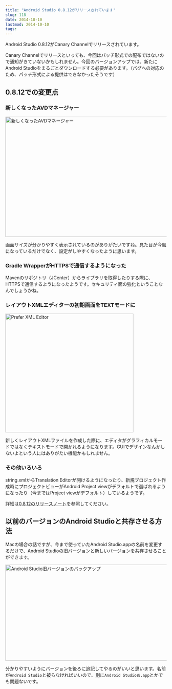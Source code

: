 ```yaml
---
title: "Android Studio 0.8.12がリリースされています"
slug: 118
date: 2014-10-10
lastmod: 2014-10-10
tags: 
---
```


Android Studio 0.8.12がCanary Channelでリリースされています。

Canary Channelでリリースといっても、今回はパッチ形式での配布ではないので通知がきていないかもしれません。今回のバージョンアップでは、新たにAndroid Studioをまるごとダウンロードする必要があります。（バグへの対応のため、パッチ形式による提供はできなかったそうです）


## 0.8.12での変更点



### 新しくなったAVDマネージャー


<img src="https://android.gcreate.jp/wp-content/uploads/2014/10/b03f947a6459d687353dc7a00ded525f.jpg" alt="新しくなったAVDマネージャー" title="新しくなったAVDマネージャー.jpg" border="0" width="600" height="375" />

画面サイズが分かりやすく表示されているのがありがたいですね。見た目が今風になっているだけでなく、設定がしやすくなったように思います。


### Gradle WrapperがHTTPSで通信するようになった


Mavenのリポジトリ（JCenter）からライブラリを取得したりする際に、HTTPSで通信するようになったようです。セキュリティ面の強化ということなんでしょうかね。


### レイアウトXMLエディターの初期画面をTEXTモードに


<img src="https://android.gcreate.jp/wp-content/uploads/2014/10/Prefer-XML-Editor.jpg" alt="Prefer XML Editor" title="Prefer XML Editor.jpg" border="0" width="400" height="371" />

新しくレイアウトXMLファイルを作成した際に、エディタがグラフィカルモードではなくテキストモードで開かれるようになります。GUIでデザインなんかしないよという人にはありがたい機能かもしれません。


### その他いろいろ


string.xmlからTranslation Editorが開けるようになったり、新規プロジェクト作成時にプロジェクトビューがAndroid Project viewがデフォルトで選ばれるようになったり（今まではProject viewがデフォルト）しているようです。

詳細は<a href="https://sites.google.com/a/android.com/tools/recent/androidstudio0812released">0.8.12のリリースノート</a>を参照してください。


## 以前のバージョンのAndroid Studioと共存させる方法


Macの場合の話ですが、今まで使っていたAndroid Studio.appの名前を変更するだけで、Android Studioの旧バージョンと新しいバージョンを共存させることができます。

<img src="https://android.gcreate.jp/wp-content/uploads/2014/10/603a2eff808c461ed45c039fa25ac05d.jpg" alt="Android Studio旧バージョンのバックアップ" title="Android Studio旧バージョンのバックアップ.jpg" border="0" width="600" height="300" />

分かりやすいようにバージョンを後ろに追記してやるのがいいと思います。名前が`Android Studio`と被らなければいいので、別に`Android Studioあ.app`とかでも問題ないです。


  